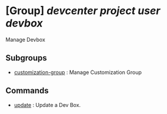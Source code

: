 # [Group] _devcenter project user devbox_

Manage Devbox

## Subgroups

- [customization-group](/Commands/devcenter/project/user/devbox/customization-group/readme.md)
: Manage Customization Group

## Commands

- [update](/Commands/devcenter/project/user/devbox/_update.md)
: Update a Dev Box.
